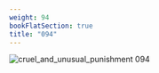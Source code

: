 ```yaml
---
weight: 94
bookFlatSection: true
title: "094"
---
```


![cruel_and_unusual_punishment 094 ](../../jpg/cup_094.jpg)


